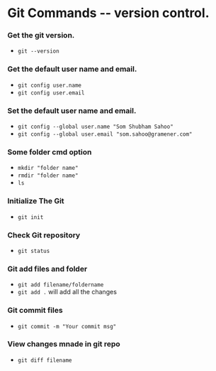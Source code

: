 # Git Commands -- version control. 

### Get the git version.
* `git --version`

### Get the default user name and email.
* `git config user.name`
* `git config user.email`

### Set the default user name and email.
* `git config --global user.name "Som Shubham Sahoo"`
* `git config --global user.email "som.sahoo@gramener.com"`

### Some folder cmd option
* `mkdir "folder name"`
* `rmdir "folder name"`
* `ls`

### Initialize The Git
* `git init`

### Check Git repository
* `git status`
### Git add files and folder
* `git add filename/foldername`
* `git add .`  will add all the changes 
### Git commit files
* `git commit -m "Your commit msg"`
### View changes mnade in git repo
* `git diff filename`
